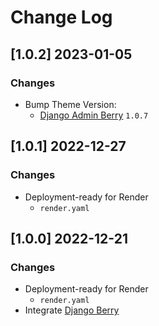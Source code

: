 # Change Log

## [1.0.2] 2023-01-05
### Changes

- Bump Theme Version: 
  - [Django Admin Berry](https://github.com/app-generator/django-admin-berry) `1.0.7`

## [1.0.1] 2022-12-27
### Changes

- Deployment-ready for Render
  - `render.yaml` 

## [1.0.0] 2022-12-21
### Changes

- Deployment-ready for Render
  - `render.yaml` 
- Integrate [Django Berry](https://github.com/app-generator/django-admin-berry)
